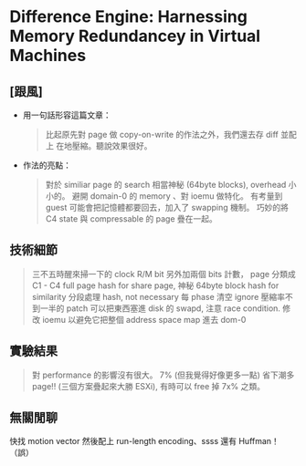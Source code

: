 # Difference Engine: Harnessing Memory Redundancey in Virtual Machines

## [跟風]

- 用一句話形容這篇文章：

    > 比起原先對 page 做 copy-on-write 的作法之外，我們還去存 diff 並配上
    > 在地壓縮。聽說效果很好。

- 作法的亮點：

    > 對於 similiar page 的 search 相當神秘 (64byte blocks), overhead 小小的。
    > 避開 domain-0 的 memory 、對 ioemu 做特化。
    > 有考量到 guest 可能會把記憶體都要回去，加入了 swapping 機制。
    > 巧妙的將 C4 state 與 compressable 的 page 疊在一起。

## 技術細節

> 三不五時醒來掃一下的 clock
> R/M bit 另外加兩個 bits 計數， page 分類成 C1 - C4
> full page hash for share page, 神秘 64byte block hash for similarity
> 分段處理 hash, not necessary 每 phase 清空
> ignore 壓縮率不到一半的 patch
> 可以把東西塞進 disk 的 swapd, 注意 race condition.
> 修改 ioemu 以避免它把整個 address space map 進去 dom-0

## 實驗結果

> 對 performance 的影響沒有很大。 7% (但我覺得好像更多一點)
> 省下潮多 page!! (三個方案疊起來大勝 ESXi), 有時可以 free 掉 7x% 之類。

## 無關閒聊

快找 motion vector 然後配上 run-length encoding、ssss 還有 Huffman！（誤）
